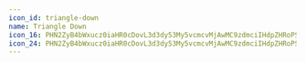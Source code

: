 ```yaml
---
icon_id: triangle-down
name: Triangle Down
icon_16: PHN2ZyB4bWxucz0iaHR0cDovL3d3dy53My5vcmcvMjAwMC9zdmciIHdpZHRoPSIxNiIgaGVpZ2h0PSIxNiIgdmlld0JveD0iMCAwIDE2IDE2Ij48cGF0aCBkPSJNNC40MjcgNi40MjdsMy4zOTYgMy4zOTZhLjI1LjI1IDAgMDAuMzU0IDBsMy4zOTYtMy4zOTZBLjI1LjI1IDAgMDAxMS4zOTYgNkg0LjYwNGEuMjUuMjUgMCAwMC0uMTc3LjQyN3oiLz48L3N2Zz4=
icon_24: PHN2ZyB4bWxucz0iaHR0cDovL3d3dy53My5vcmcvMjAwMC9zdmciIHdpZHRoPSIyNCIgaGVpZ2h0PSIyNCIgdmlld0JveD0iMCAwIDI0IDI0Ij48cGF0aCBkPSJNMTEuNjQ2IDE1LjE0Nkw1Ljg1NCA5LjM1NGEuNS41IDAgMDEuMzUzLS44NTRoMTEuNTg2YS41LjUgMCAwMS4zNTMuODU0bC01Ljc5MyA1Ljc5MmEuNS41IDAgMDEtLjcwNyAweiIvPjwvc3ZnPg==
---
```

